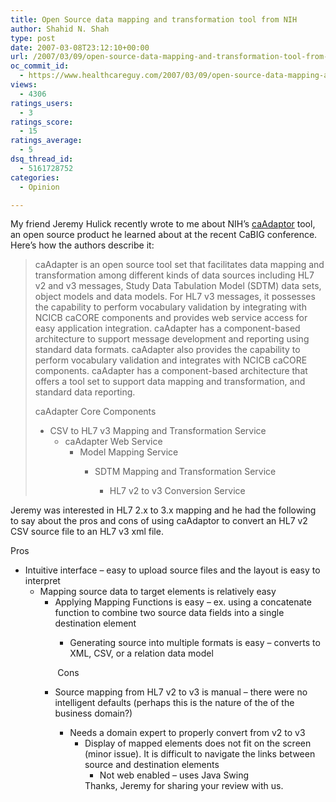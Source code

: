 ```yaml
---
title: Open Source data mapping and transformation tool from NIH
author: Shahid N. Shah
type: post
date: 2007-03-08T23:12:10+00:00
url: /2007/03/09/open-source-data-mapping-and-transformation-tool-from-nih/
oc_commit_id:
  - https://www.healthcareguy.com/2007/03/09/open-source-data-mapping-and-transformation-tool-from-nih/1478769118
views:
  - 4306
ratings_users:
  - 3
ratings_score:
  - 15
ratings_average:
  - 5
dsq_thread_id:
  - 5161728752
categories:
  - Opinion

---
```

My friend Jeremy Hulick recently wrote to me about NIH&#8217;s [caAdaptor][1] tool, an open source product he learned about at the recent CaBIG conference. Here&#8217;s how the authors describe it:

> caAdapter is an open source tool set that facilitates data mapping and transformation among different kinds of data sources including HL7 v2 and v3 messages, Study Data Tabulation Model (SDTM) data sets, object models and data models. For HL7 v3 messages, it possesses the capability to perform vocabulary validation by integrating with NCICB caCORE components and provides web service access for easy application integration. caAdapter has a component-based architecture to support message development and reporting using standard data formats. caAdapter also provides the capability to perform vocabulary validation and integrates with NCICB caCORE components. caAdapter has a component-based architecture that offers a tool set to support data mapping and transformation, and standard data reporting. 
> 
> caAdapter Core Components 
> 
>   * CSV to HL7 v3 Mapping and Transformation Service 
>       * caAdapter Web Service 
>           * Model Mapping Service 
>               * SDTM Mapping and Transformation Service 
>                   * HL7 v2 to v3 Conversion Service </ul> </blockquote> 
>                 Jeremy was interested in HL7 2.x to 3.x mapping and he had the following to say about the pros and cons of using caAdaptor to convert an HL7 v2 CSV source file to an HL7 v3 xml file. 
>                 
>                 Pros 
>                 
>                   * Intuitive interface &#8211; easy to upload source files and the layout is easy to interpret 
>                       * Mapping source data to target elements is relatively easy 
>                           * Applying Mapping Functions is easy &#8211; ex. using&nbsp;a concatenate function&nbsp;to combine two source data&nbsp;fields into a single destination element 
>                               * Generating source into multiple formats is easy &#8211; converts to XML, CSV, or a relation data model</ul> 
>                             &nbsp;Cons 
>                             
>                               * Source&nbsp;mapping&nbsp;from HL7 v2 to v3 is manual &#8211; there were no intelligent defaults (perhaps this is the nature of the of the business domain?) 
>                                   * Needs a domain expert to properly convert from v2 to v3 
>                                       * Display&nbsp;of mapped elements does not fit on&nbsp;the screen (minor issue). It is difficult to navigate the links between source and destination elements 
>                                           * Not web enabled &#8211; uses Java Swing </ul> 
>                                         Thanks, Jeremy for sharing your review with us.

 [1]: http://ncicb.nci.nih.gov/NCICB/infrastructure/cacore_overview/caadapter